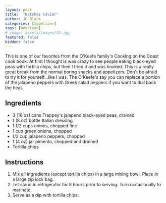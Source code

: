 ```yaml
---
layout: post
title:  "Natchez Caviar"
author: JD Black
categories: [Appetizer]
tags: [American]
# image: assets/images/12.jpg
featured: false
hidden: false
---
```


This is one of our favorites from the O'Keefe family's Cooking on the Coast cook book.  At first I thought is was crazy to see people eating black-eyed peas with tortilla chips, but then I tried it and was hooked.  This is a really great break from the normal boring snacks and appetizers.  Don't be afraid to try it for yourself...like I was.  The O'Keefe's say you can replace a portion of the jalapeno peppers with Greek salad peppers if you want to dial back the heat.

## Ingredients
- 3 (16 oz) cans Trappey's jalapeno black-eyed peas, drained
- 1 (8 oz) bottle Italian dressing
- 1 1/2 cups onions, chopped fine
- 1 cup green onions, chopped
- 1/2 cup jalapeno peppers, chopped
- 1 (4 oz) jar pimento, chopped and drained
- Tortilla chips

## Instructions
1. Mix all ingredients (except tortilla chips) in a large mixing bowl.  Place in a large zip lock bag.
1. Let stand in refrigerator for 8 hours prior to serving.  Turn occasionally to marinate.
1. Serve as a dip with tortilla chips.


